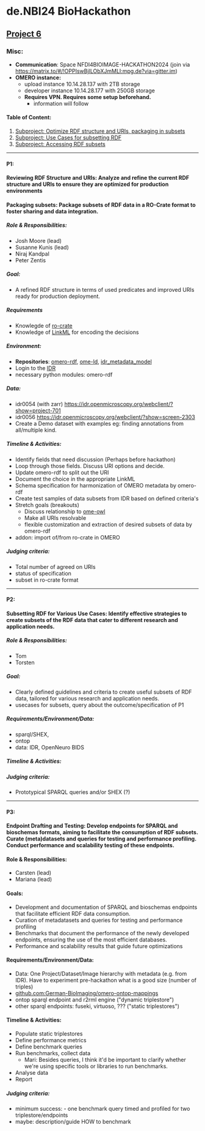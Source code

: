 # de.NBI24 BioHackathon
## [Project 6](https://www.denbi.de/de-nbi-events/1763-3rd-biohackathon-germany-increasing-interoperability)
### Misc:
- **Communication**: Space NFDI4BIOIMAGE-HACKATHON2024 (join via https://matrix.to/#/!OPPIswBjILObXJmMLI:mpg.de?via=gitter.im)
- **OMERO instance:**
    - upload instance 10.14.28.137 with 2TB storage
    - developer instance 10.14.28.177 with 250GB storage
    - **Requires VPN. Requires some setup beforehand.**
      - information will follow

#### Table of Content:     
1. [Subproject: Optimize RDF structure and URIs, packaging in subsets](#p1)
2. [Subproject: Use Cases for subsetting RDF](#p2)
3. [Subproject: Accessing RDF subsets](#p3)
---
#### P1: 
#### Reviewing RDF Structure and URIs: Analyze and refine the current RDF structure and URIs to ensure they are optimized for production environments 
#### Packaging subsets: Package subsets of RDF data in a RO-Crate format to foster sharing and data integration.

##### Role & Responsibilities:

- Josh Moore (lead)
- Susanne Kunis (lead)
- Niraj Kandpal
- Peter Zentis

##### Goal:

- A refined RDF structure in terms of used predicates and improved URIs ready for production deployment.

##### Requirements
- Knowlegde of [ro-crate](https://www.researchobject.org/ro-crate/)
- Knowledge of [LinkML](https://linkml.io/) for encoding the decisions

##### Environment:
- **Repositories**: [omero-rdf](https://github.com/German-BioImaging/omero-rdf), [ome-ld](https://github.com/joshmoore/ome-ld), [idr_metadata_model](https://github.com/khaledk2/idr_metadata_model/blob/main/idrmetadatamodels/models/antibody_schema.yaml)
- Login to the [IDR](https://idr.openmicroscopy.org/)
- necessary python modules: omero-rdf

##### Data:

- idr0054 (with zarr) https://idr.openmicroscopy.org/webclient/?show=project-701
- idr0056 https://idr.openmicroscopy.org/webclient/?show=screen-2303
- Create a Demo dataset with examples eg: finding annotations from all/multiple kind. 



##### Timeline & Activities:
- Identify fields that need discussion (Perhaps before hackathon)
- Loop through those fields. Discuss URI options and decide.
- Update omero-rdf to split out the URI
- Document the choice in the appropriate LinkML
- Schema specification for harmonization of OMERO metadata by omero-rdf
- Create test samples of data subsets from IDR based on defined criteria's
- Stretch goals (breakouts)
    - Discuss relationship to [ome-owl](https://gitlab.com/openmicroscopy/incubator/ome-owl)
    - Make all URIs resolvable
    - flexible customization and extraction of desired subsets of data by omero-rdf
- addon: import of/from ro-crate in OMERO

##### Judging criteria:

- Total number of agreed on URIs
- status of specification
- subset in ro-crate format

---
#### P2: 
#### Subsetting RDF for Various Use Cases: Identify effective strategies to create subsets of the RDF data that cater to different research and application needs.

##### Role & Responsibilities:

- Tom
- Torsten

##### Goal:

- Clearly defined guidelines and criteria to create useful subsets of RDF data, tailored for various research and application needs.
- usecases for subsets, query about the outcome/specification of P1

##### Requirements/Environment/Data:
- sparql/SHEX, 
- ontop
- data: IDR, OpenNeuro BIDS

##### Timeline & Activities:

##### Judging criteria:

- Prototypical SPARQL queries and/or SHEX (?)

---
#### P3: 
#### Endpoint Drafting and Testing: Develop endpoints for SPARQL and bioschemas formats, aiming to facilitate the consumption of RDF subsets. Curate (meta)datasets and queries for testing and performance profiling. Conduct performance and scalability testing of these endpoints.

#### Role & Responsibilities:

- Carsten (lead)
- Mariana (lead)

#### Goals:

- Development and documentation of SPARQL and bioschemas endpoints that facilitate efficient RDF data consumption.
- Curation of metadatasets and queries for testing and performance profiling
- Benchmarks that document the performance of the newly developed endpoints, ensuring the use of the most efficient databases.
- Performance and scalability results that guide future optimizations

#### Requirements/Environment/Data:

- Data: One Project/Dataset/Image hierarchy with metadata (e.g. from IDR). Have to experiment pre-hackathon what is a good size (number of triples)
- [github.com:German-BioImaging/omero-ontop-mappings](https://github.com:German-BioImaging/omero-ontop-mappings)
- ontop sparql endpoint and r2rml engine ("dynamic triplestore")
- other sparql endpoints: fuseki, virtuoso, ??? ("static triplestores")

#### Timeline & Activities:
- Populate static triplestores
- Define performance metrics
- Define benchmark queries
- Run benchmarks, collect data
    - Mari: Besides queries, I think it'd be important to clarify whether we're using specific tools or libraries to run benchmarks.
- Analyse data
- Report

##### Judging criteria:

- minimum success: - one benchmark query timed and profiled for two triplestore/endpoints
- maybe: description/guide HOW to benchmark
